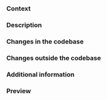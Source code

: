 ### Context

<!-- What is this PR about? Write 2+ sentences about the problem this PR is solving. -->

### Description

<!--- Provide a detailed description of how exactly this task will be accomplished -->

### Changes in the codebase

<!--- This is where becomes technical. Here is where you can be more focused on the engineering side of your solution. Include information about the functionality they are adding or modifying -->

### Changes outside the codebase

<!--- If you have made changes to external services, need to add additional values to the job settings, or need to add something new to the database, explain it here. -->

### Additional information

<!--- Provide any additional information that might be useful to the reviewer in evaluating this pull request. This could include performance considerations,design choices, etc -->

### Preview

<!-- Do not change this section; it will be updated by the CI -->
<!--- live-Preview -->
<!-- end-live-Preview -->
